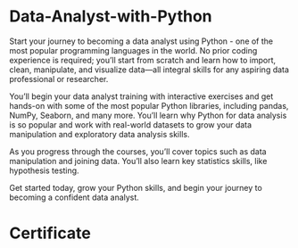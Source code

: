 # Data-Analyst-with-Python

Start your journey to becoming a data analyst using Python - one of the most popular programming languages in the world. No prior coding experience is required; you’ll start from scratch and learn how to import, clean, manipulate, and visualize data—all integral skills for any aspiring data professional or researcher. 

You’ll begin your data analyst training with interactive exercises and get hands-on with some of the most popular Python libraries, including pandas, NumPy, Seaborn, and many more. You’ll learn why Python for data analysis is so popular and work with real-world datasets to grow your data manipulation and exploratory data analysis skills. 

As you progress through the courses, you’ll cover topics such as data manipulation and joining data. You’ll also learn key statistics skills, like hypothesis testing. 

Get started today, grow your Python skills, and begin your journey to becoming a confident data analyst.

# Certificate
![]()
